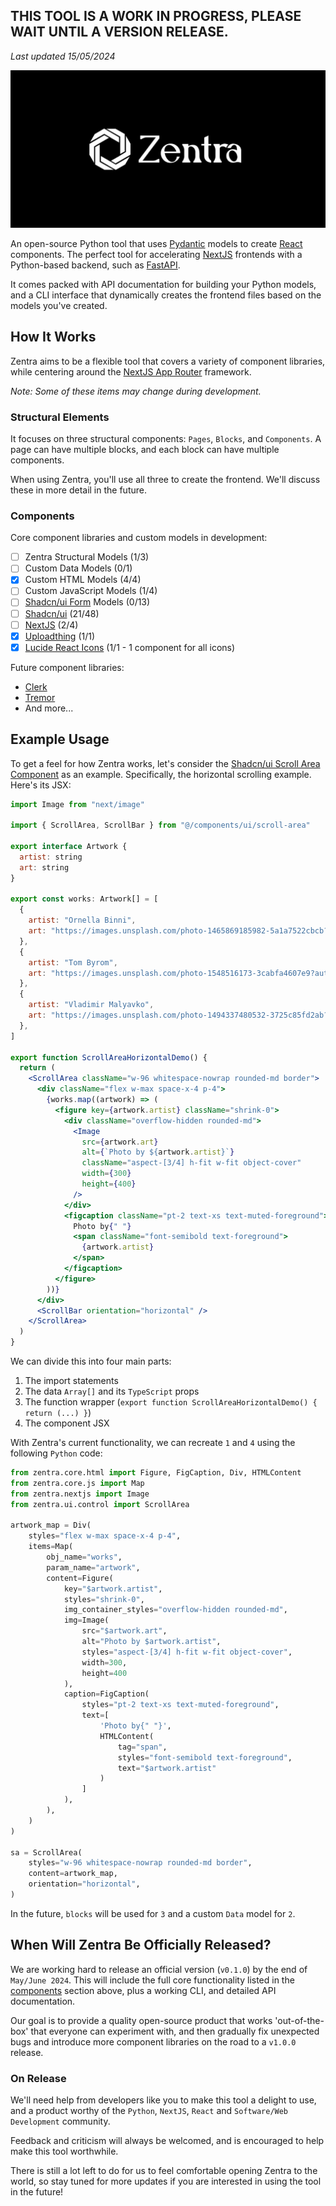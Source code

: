 ## THIS TOOL IS A WORK IN PROGRESS, PLEASE WAIT UNTIL A VERSION RELEASE.

_Last updated 15/05/2024_

![Logo](/docs/assets/imgs/zentra-logo.jpg)

An open-source Python tool that uses [Pydantic](https://docs.pydantic.dev/latest/) models to create [React](https://react.dev/) components. The perfect tool for accelerating [NextJS](https://nextjs.org/) frontends with a Python-based backend, such as [FastAPI](https://fastapi.tiangolo.com/). 

It comes packed with API documentation for building your Python models, and a CLI interface that dynamically creates the frontend files based on the models you've created.

## How It Works

Zentra aims to be a flexible tool that covers a variety of component libraries, while centering around the [NextJS App Router](https://nextjs.org/docs) framework. 

_Note: Some of these items may change during development._

### Structural Elements

It focuses on three structural components: `Pages`, `Blocks`, and `Components`. A page can have multiple blocks, and each block can have multiple components.

When using Zentra, you'll use all three to create the frontend. We'll discuss these in more detail in the future.

### Components

Core component libraries and custom models in development:

- [ ] Zentra Structural Models (1/3)
- [ ] Custom Data Models (0/1)
- [X] Custom HTML Models (4/4)
- [ ] Custom JavaScript Models (1/4)
- [ ] [Shadcn/ui Form](https://ui.shadcn.com/docs/components/form) Models (0/13)
- [ ] [Shadcn/ui](https://ui.shadcn.com/) (21/48)
- [ ] [NextJS](https://nextjs.org/docs/app/api-reference/components) (2/4)
- [X] [Uploadthing](https://docs.uploadthing.com/getting-started/appdir) (1/1)
- [X] [Lucide React Icons](https://lucide.dev/guide/packages/lucide-react) (1/1 - 1 component for all icons)

Future component libraries:
- [Clerk](https://clerk.com/)
- [Tremor](https://www.tremor.so/)
- And more...

## Example Usage

To get a feel for how Zentra works, let's consider the [Shadcn/ui Scroll Area Component](https://ui.shadcn.com/docs/components/scroll-area) as an example. Specifically, the horizontal scrolling example. Here's its JSX:

```jsx
import Image from "next/image"

import { ScrollArea, ScrollBar } from "@/components/ui/scroll-area"

export interface Artwork {
  artist: string
  art: string
}

export const works: Artwork[] = [
  {
    artist: "Ornella Binni",
    art: "https://images.unsplash.com/photo-1465869185982-5a1a7522cbcb?auto=format&fit=crop&w=300&q=80",
  },
  {
    artist: "Tom Byrom",
    art: "https://images.unsplash.com/photo-1548516173-3cabfa4607e9?auto=format&fit=crop&w=300&q=80",
  },
  {
    artist: "Vladimir Malyavko",
    art: "https://images.unsplash.com/photo-1494337480532-3725c85fd2ab?auto=format&fit=crop&w=300&q=80",
  },
]

export function ScrollAreaHorizontalDemo() {
  return (
    <ScrollArea className="w-96 whitespace-nowrap rounded-md border">
      <div className="flex w-max space-x-4 p-4">
        {works.map((artwork) => (
          <figure key={artwork.artist} className="shrink-0">
            <div className="overflow-hidden rounded-md">
              <Image
                src={artwork.art}
                alt={`Photo by ${artwork.artist}`}
                className="aspect-[3/4] h-fit w-fit object-cover"
                width={300}
                height={400}
              />
            </div>
            <figcaption className="pt-2 text-xs text-muted-foreground">
              Photo by{" "}
              <span className="font-semibold text-foreground">
                {artwork.artist}
              </span>
            </figcaption>
          </figure>
        ))}
      </div>
      <ScrollBar orientation="horizontal" />
    </ScrollArea>
  )
}
```

We can divide this into four main parts:
1. The import statements
2. The data `Array[]` and its `TypeScript` props
3. The function wrapper (`export function ScrollAreaHorizontalDemo() { return (...) }`)
4. The component JSX


With Zentra's current functionality, we can recreate `1` and `4` using the following `Python` code:

```python
from zentra.core.html import Figure, FigCaption, Div, HTMLContent
from zentra.core.js import Map
from zentra.nextjs import Image
from zentra.ui.control import ScrollArea

artwork_map = Div(
    styles="flex w-max space-x-4 p-4",
    items=Map(
        obj_name="works",
        param_name="artwork",
        content=Figure(
            key="$artwork.artist",
            styles="shrink-0",
            img_container_styles="overflow-hidden rounded-md",
            img=Image(
                src="$artwork.art",
                alt="Photo by $artwork.artist",
                styles="aspect-[3/4] h-fit w-fit object-cover",
                width=300,
                height=400
            ),
            caption=FigCaption(
                styles="pt-2 text-xs text-muted-foreground",
                text=[
                    'Photo by{" "}',
                    HTMLContent(
                        tag="span",
                        styles="font-semibold text-foreground",
                        text="$artwork.artist"
                    )
                ]
            ),
        ),
    )
)

sa = ScrollArea(
    styles="w-96 whitespace-nowrap rounded-md border",
    content=artwork_map,
    orientation="horizontal",
)
```

In the future, `blocks` will be used for `3` and a custom `Data` model for `2`.

## When Will Zentra Be Officially Released?

We are working hard to release an official version (`v0.1.0`) by the end of `May/June 2024`. This will include the full core functionality listed in the [components](#components) section above, plus a working CLI, and detailed API documentation.

Our goal is to provide a quality open-source product that works 'out-of-the-box' that everyone can experiment with, and then gradually fix unexpected bugs and introduce more component libraries on the road to a `v1.0.0` release.

### On Release

We'll need help from developers like you to make this tool a delight to use, and a product worthy of the `Python`, `NextJS`, `React` and `Software/Web Development` community. 

Feedback and criticism will always be welcomed, and is encouraged to help make this tool worthwhile.

There is still a lot left to do for us to feel comfortable opening Zentra to the world, so stay tuned for more updates if you are interested in using the tool in the future! 
